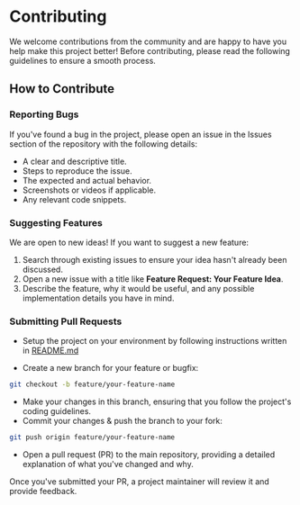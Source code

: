 # Contributing

We welcome contributions from the community and are happy to have you help make this project better! Before contributing, please read the following guidelines to ensure a smooth process.

## How to Contribute

### Reporting Bugs
If you've found a bug in the project, please open an issue in the Issues section of the repository with the following details:

- A clear and descriptive title.
- Steps to reproduce the issue.
- The expected and actual behavior.
- Screenshots or videos if applicable.
- Any relevant code snippets.

### Suggesting Features

We are open to new ideas! If you want to suggest a new feature:

1. Search through existing issues to ensure your idea hasn't already been discussed.
2. Open a new issue with a title like **Feature Request: Your Feature Idea**.
3. Describe the feature, why it would be useful, and any possible implementation details you have in mind.

### Submitting Pull Requests
- Setup the project on your environment by following instructions written in [README.md](./README.md)

- Create a new branch for your feature or bugfix:
```bash
git checkout -b feature/your-feature-name
```
- Make your changes in this branch, ensuring that you follow the project's coding guidelines.
- Commit your changes & push the branch to your fork:
```bash
git push origin feature/your-feature-name
```
- Open a pull request (PR) to the main repository, providing a detailed explanation of what you've changed and why.

Once you've submitted your PR, a project maintainer will review it and provide feedback.